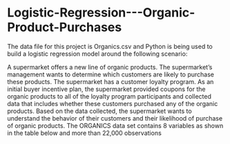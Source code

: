# Logistic-Regression---Organic-Product-Purchases

The data file for this project is Organics.csv and Python is being used to build a logistic regression model around the following scenario:

A supermarket offers a new line of organic products. The
supermarket’s management wants to determine which customers are likely to purchase these
products. The supermarket has a customer loyalty program. As an initial buyer incentive plan,
the supermarket provided coupons for the organic products to all of the loyalty program
participants and collected data that includes whether these customers purchased any of the
organic products. Based on the data collected, the supermarket wants to understand the
behavior of their customers and their likelihood of purchase of organic products. The
ORGANICS data set contains 8 variables as shown in the table below and more than 22,000
observations
